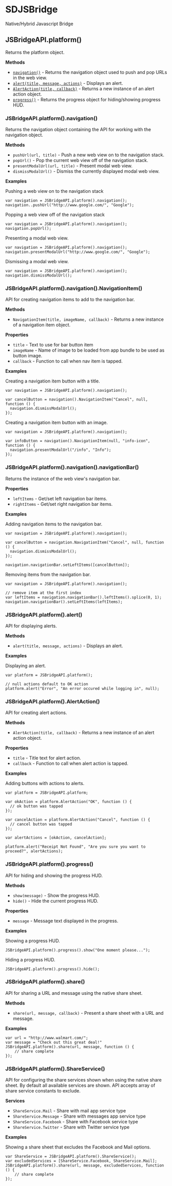 SDJSBridge
==========

Native/Hybrid Javascript Bridge


## JSBridgeAPI.platform()

Returns the platform object.

**Methods**

- [`navigation()`](#jsbridgeapiplatformnavigation) - Returns the navigation object used to push and pop URLs in the web view.
- [`alert(title, message, actions)`](#jsbridgeapiplatformalert) - Displays an alert.
- [`AlertAction(title, callback)`](#jsbridgeapiplatformalertaction) - Returns a new instance of an alert action object.
- [`progress()`](jsbridgeapiplatformprogress) - Returns the progress object for hiding/showing progress HUD.

### JSBridgeAPI.platform().navigation()

Returns the navigation object containing the API for working with the navigation object.

**Methods**

- `pushUrl(url, title)` - Push a new web view on to the navigation stack.
- `popUrl()` - Pop the current web view off of the navigation stack.
- `presentModalUrl(url, title)` - Present modal web view.
- `dismissModalUrl()` - Dismiss the currently displayed modal web view.

**Examples**

Pushing a web view on to the navigation stack

```
var navigation = JSBridgeAPI.platform().navigation();
navigation..pushUrl("http://www.google.com/", "Google");
```

Popping a web view off of the navigation stack

```
var navigation = JSBridgeAPI.platform().navigation();
navigation.popUrl();
```

Presenting a modal web view.

```
var navigation = JSBridgeAPI.platform().navigation();
navigation.presentModalUrl("http://www.google.com/", "Google");
```

Dismissing a modal web view.

```
var navigation = JSBridgeAPI.platform().navigation();
navigation.dismissModalUrl();
```

### JSBridgeAPI.platform().navigation().NavigationItem()

API for creating navigation items to add to the navigation bar.

**Methods**

- `NavigationItem(title, imageName, callback)` - Returns a new instance of a navigation item object. 

**Properties**

- `title` - Text to use for bar button item
- `imageName` - Name of image to be loaded from app bundle to be used as button image.
- `callback` - Function to call when nav item is tapped.

**Examples**

Creating a navigation item button with a title.

```
var navigation = JSBridgeAPI.platform().navigation();

var cancelButton = navigation().NavigationItem("Cancel", null, function () {
  navigation.dismissModalUrl();
});

```

Creating a navigation item button with an image.

```
var navigation = JSBridgeAPI.platform().navigation();

var infoButton = navigation().NavigationItem(null, "info-icon", function () {
  navigation.presentModalUrl("/info", "Info");
});

```

### JSBridgeAPI.platform().navigation().navigationBar()

Returns the instance of the web view's navigation bar.

**Properties**

- `leftItems` - Get/set left navigation bar items.
- `rightItems` - Get/set right navigation bar items.

**Examples**

Adding navigation items to the navigation bar.

```
var navigation = JSBridgeAPI.platform().navigation();

var cancelButton = navigation.NavigationItem("Cancel", null, function () {
  navigation.dismissModalUrl();
});

navigation.navigationBar.setLeftItems([cancelButton]);
```

Removing items from the navigation bar.

```
var navigation = JSBridgeAPI.platform().navigation();

// remove item at the first index
var leftItems = navigation.navigationBar().leftItems().splice(0, 1);
navigation.navigationBar().setLeftItems(leftItems);
```

### JSBridgeAPI.platform().alert()

API for displaying alerts.

**Methods**

- `alert(title, message, actions)` - Displays an alert.

**Examples**

Displaying an alert.

```
var platform = JSBridgeAPI.platform();

// null actions default to OK action
platform.alert("Error", "An error occured while logging in", null);
```

### JSBridgeAPI.platform().AlertAction()

API for creating alert actions.

**Methods**

- `AlertAction(title, callback)` - Returns a new instance of an alert action object.

**Properties**

- `title` - Title text for alert action.
- `callback` - Function to call when alert action is tapped.

**Examples**

Adding buttons with actions to alerts.

```
var platform = JSBridgeAPI.platform;

var okAction = platform.AlertAction("OK", function () {
  // ok button was tapped
});

var cancelAction = platform.AlertAction("Cancel", function () {
  // cancel button was tapped
});

var alertActions = [okAction, cancelAction];

platform.alert("Receipt Not Found", "Are you sure you want to proceed?", alertActions);
```

### JSBridgeAPI.platform().progress()

API for hiding and showing the progress HUD.

**Methods**

- `show(message)` - Show the progress HUD.
- `hide()` - Hide the current progress HUD.

**Properties**

- `message` - Message text displayed in the progress.

**Examples**

Showing a progress HUD.

```
JSBridgeAPI.platform().progress().show("One moment please...");
```

Hiding a progress HUD.

```
JSBridgeAPI.platform().progress().hide();
```

### JSBridgeAPI.platform().share()

API for sharing a URL and message using the native share sheet.


**Methods**

- `share(url, message, callback)` - Present a share sheet with a URL and message.

**Examples**

```
var url = "http://www.walmart.com/";
var message = "Check out this great deal!"
JSBridgeAPI.platform().share(url, message, function () {
    // share complete
});
```

### JSBridgeAPI.platform().ShareService()

API for configuring the share services shown when using the native share sheet. By default all available services are shown. API accepts array of share service constants to exclude.

**Services**

- `ShareService.Mail` - Share with mail app service type
- `ShareService.Message` - Share with messages app service type
- `ShareService.Facebook` - Share with Facebook service type
- `ShareService.Twitter` - Share with Twitter service type

**Examples**

Showing a share sheet that excludes the Facebook and Mail options.

```
var ShareService = JSBridgeAPI.platform().ShareService();
var excludedServices = [ShareService.Facebook, ShareService.Mail];
JSBridgeAPI.platform().share(url, message, excludedServices, function () {
    // share complete
});
```
